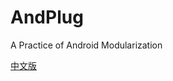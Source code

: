 # AndPlug
A Practice of Android Modularization

[中文版](https://github.com/ourbeehive/AndPlug/blob/master/README_CN.md)